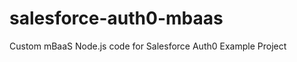 salesforce-auth0-mbaas
======================

Custom mBaaS Node.js code for Salesforce Auth0 Example Project

